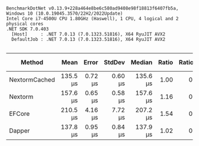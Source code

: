 ```

BenchmarkDotNet v0.13.9+228a464e8be6c580ad9408e98f18813f6407fb5a, Windows 10 (10.0.19045.3570/22H2/2022Update)
Intel Core i7-4500U CPU 1.80GHz (Haswell), 1 CPU, 4 logical and 2 physical cores
.NET SDK 7.0.403
  [Host]     : .NET 7.0.13 (7.0.1323.51816), X64 RyuJIT AVX2
  DefaultJob : .NET 7.0.13 (7.0.1323.51816), X64 RyuJIT AVX2


```
| Method        | Mean     | Error   | StdDev  | Median   | Ratio | RatioSD | Gen0   | Allocated | Alloc Ratio |
|-------------- |---------:|--------:|--------:|---------:|------:|--------:|-------:|----------:|------------:|
| NextormCached | 135.5 μs | 0.72 μs | 0.60 μs | 135.6 μs |  1.00 |    0.00 | 0.9766 |   2.22 KB |        1.00 |
| Nextorm       | 157.6 μs | 0.65 μs | 0.58 μs | 157.6 μs |  1.16 |    0.01 | 1.9531 |   4.33 KB |        1.95 |
| EFCore        | 210.5 μs | 4.16 μs | 7.72 μs | 207.2 μs |  1.54 |    0.04 | 5.1270 |  10.49 KB |        4.73 |
| Dapper        | 137.8 μs | 0.95 μs | 0.84 μs | 137.9 μs |  1.02 |    0.01 | 0.7324 |   1.88 KB |        0.85 |
